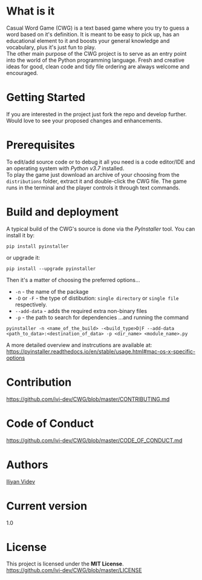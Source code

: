 # What is it
Casual Word Game (CWG) is a text based game where you try to guess a word based on it's definition. It is meant to be easy to pick up, has an educational element to it and boosts your general knowledge and vocabulary, plus it's just fun to play.  
The other main purpose of the CWG project is to serve as an entry point into the world of the Python programming language. Fresh and creative ideas for good, clean code and tidy file ordering are always welcome and encouraged.

# Getting Started

If you are interested in the project just fork the repo and develop further. Would love to see your proposed changes and enhancements.

# Prerequisites

To edit/add source code or to debug it all you need is a code editor/IDE and an operating system with _Python v3.7_ installed.  
To play the game just download an archive of your choosing from the `distributions` folder, extract it and double-click the CWG file. The game runs in the terminal and the player controls it through text commands.

# Build and deployment

A typical build of the CWG's source is done via the _PyInstaller_ tool. You can install it by:
```
pip install pyinstaller
```
or upgrade it:
```
pip install --upgrade pyinstaller
```

Then it's a matter of choosing the preferred options...  
* `-n` - the name of the package
* `-D` or `-F` - the type of distibution: `single directory` or `single file` respectively.
* `--add-data` - adds the required extra non-binary files
* `-p` - the path to search for dependencies
...and running the command
```
pyinstaller -n <name_of_the_build> -<build_type>D|F --add-data <path_to_data>:<destination_of_data> -p <dir_name> <module_name>.py    
```

A more detailed overview and instrcutions are available at: https://pyinstaller.readthedocs.io/en/stable/usage.html#mac-os-x-specific-options

# Contribution

https://github.com/ivi-dev/CWG/blob/master/CONTRIBUTING.md

# Code of Conduct

https://github.com/ivi-dev/CWG/blob/master/CODE_OF_CONDUCT.md

# Authors

[Iliyan Videv](mailto:videviliyan@gmail.com)

# Current version
1.0

# License

This project is licensed under the **MIT License**.  
https://github.com/ivi-dev/CWG/blob/master/LICENSE
